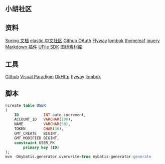 ## 小胡社区

## 资料
[Spring 文档](https://spring.io/guides)
[elastic 中文社区](https://elasticsearch.cn/explore)
[Github OAuth](https://docs.github.com/en/developers/apps/building-oauth-apps)
[Flyway](https://flywaydb.org/documentation/getstarted/firststeps/maven)
[lombok](https://projectlombok.org/)
[thymeleaf](https://www.thymeleaf.org/doc/tutorials/3.0/usingthymeleaf.html#difference-between-thinsert-and-threplace-and-thinclude)
[jquery](https://jquery.com/download/)
[Markdown 插件](https://pandao.github.io/editor.md/)
[UFile SDK](https://github.com/ucloud/ufile-sdk-java)
[图标素材库](https://www.iconfont.cn/)
## 工具
[Github](https://github.com/)
[Visual Paradigm](https://www.visual-paradigm.com/cn/)
[OkHttp](https://square.github.io/okhttp/)
[flyway](https://flywaydb.org/documentation/getstarted/firststeps/maven)
[lombok](https://projectlombok.org/setup/maven)
## 脚本
```sql
0create table USER
(
    ID           INT auto_increment,
    ACCOUNT_ID   VARCHAR(100),
    NAME         VARCHAR(50),
    TOKEN        CHAR(36),
    GMT_CREATE   BIGINT,
    GMT_MODIFIED BIGINT,
    constraint USER_PK
        primary key (ID)
);
mvn -Dmybatis.generator.overwrite=true mybatis-generator:generate
```